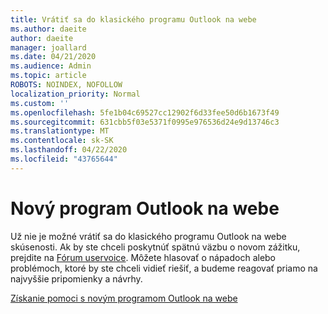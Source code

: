 ```yaml
---
title: Vrátiť sa do klasického programu Outlook na webe
ms.author: daeite
author: daeite
manager: joallard
ms.date: 04/21/2020
ms.audience: Admin
ms.topic: article
ROBOTS: NOINDEX, NOFOLLOW
localization_priority: Normal
ms.custom: ''
ms.openlocfilehash: 5fe1b04c69527cc12902f6d33fee50d6b1673f49
ms.sourcegitcommit: 631cbb5f03e5371f0995e976536d24e9d13746c3
ms.translationtype: MT
ms.contentlocale: sk-SK
ms.lasthandoff: 04/22/2020
ms.locfileid: "43765644"
---
```

# <a name="the-new-outlook-on-the-web"></a>Nový program Outlook na webe

Už nie je možné vrátiť sa do klasického programu Outlook na webe skúsenosti. Ak by ste chceli poskytnúť spätnú väzbu o novom zážitku, prejdite na [Fórum uservoice](https://go.microsoft.com/fwlink/?linkid=2103182). Môžete hlasovať o nápadoch alebo problémoch, ktoré by ste chceli vidieť riešiť, a budeme reagovať priamo na najvyššie pripomienky a návrhy.

[Získanie pomoci s novým programom Outlook na webe](https://support.office.com/article/017014cd-2ad0-41ab-8473-6bd8c349d4f8)
